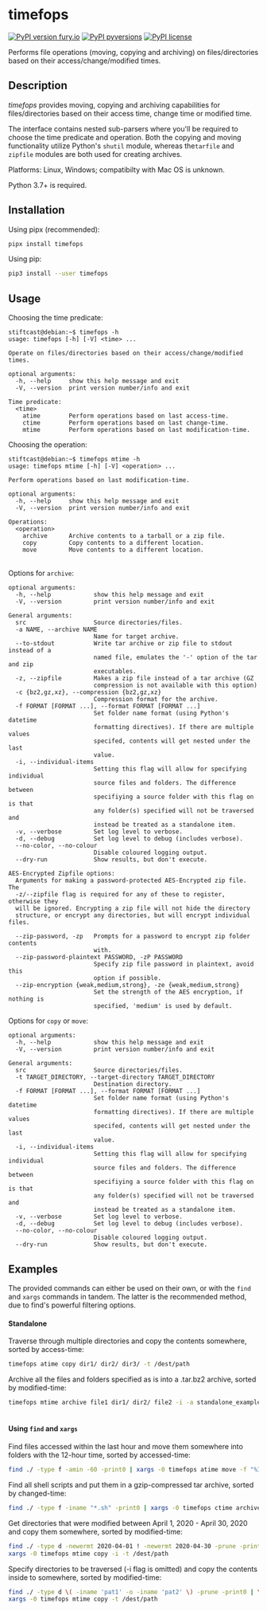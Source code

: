 # timefops
[![PyPI version fury.io](https://badge.fury.io/py/timefops.svg)](https://pypi.python.org/pypi/timefops/)
[![PyPI pyversions](https://img.shields.io/pypi/pyversions/timefops.svg)](https://pypi.python.org/pypi/timefops)
[![PyPI license](https://img.shields.io/pypi/l/timefops.svg)](https://pypi.python.org/pypi/timefops/)

Performs file operations (moving, copying and archiving) on files/directories based on their access/change/modified times.

## Description
_timefops_ provides moving, copying and archiving capabilities for files/directories based on their access time, change time or modified time.

The interface contains nested sub-parsers where you'll be required to choose the time predicate and operation. Both the copying and moving functionality utilize Python's `shutil` module, whereas the`tarfile` and `zipfile` modules are both used for creating archives.

Platforms: Linux, Windows; compatibilty with Mac OS is unknown.

Python 3.7+ is required. 

## Installation
Using pipx (recommended):
```sh
pipx install timefops
```
Using pip:
```sh
pip3 install --user timefops
```
## Usage
Choosing the time predicate:

```
stiftcast@debian:~$ timefops -h
usage: timefops [-h] [-V] <time> ...

Operate on files/directories based on their access/change/modified times.

optional arguments:
  -h, --help     show this help message and exit
  -V, --version  print version number/info and exit

Time predicate:
  <time>
    atime        Perform operations based on last access-time.
    ctime        Perform operations based on last change-time.
    mtime        Perform operations based on last modification-time.
```
Choosing the operation:
```
stiftcast@debian:~$ timefops mtime -h
usage: timefops mtime [-h] [-V] <operation> ...

Perform operations based on last modification-time.

optional arguments:
  -h, --help     show this help message and exit
  -V, --version  print version number/info and exit

Operations:
  <operation>
    archive      Archive contents to a tarball or a zip file.
    copy         Copy contents to a different location.
    move         Move contents to a different location.
```

<br /> Options for `archive`:
```
optional arguments:
  -h, --help            show this help message and exit
  -V, --version         print version number/info and exit

General arguments:
  src                   Source directories/files.
  -a NAME, --archive NAME
                        Name for target archive.
  --to-stdout           Write tar archive or zip file to stdout instead of a
                        named file, emulates the '-' option of the tar and zip
                        executables.
  -z, --zipfile         Makes a zip file instead of a tar archive (GZ
                        compression is not available with this option)
  -c {bz2,gz,xz}, --compression {bz2,gz,xz}
                        Compression format for the archive.
  -f FORMAT [FORMAT ...], --format FORMAT [FORMAT ...]
                        Set folder name format (using Python's datetime
                        formatting directives). If there are multiple values
                        specifed, contents will get nested under the last
                        value.
  -i, --individual-items
                        Setting this flag will allow for specifying individual
                        source files and folders. The difference between
                        specifiying a source folder with this flag on is that
                        any folder(s) specified will not be traversed and
                        instead be treated as a standalone item.
  -v, --verbose         Set log level to verbose.
  -d, --debug           Set log level to debug (includes verbose).
  --no-color, --no-colour
                        Disable coloured logging output.
  --dry-run             Show results, but don't execute.

AES-Encrypted Zipfile options:
  Arguments for making a password-protected AES-Encrypted zip file. The
  -z/--zipfile flag is required for any of these to register, otherwise they
  will be ignored. Encrypting a zip file will not hide the directory
  structure, or encrypt any directories, but will encrypt individual files.

  --zip-password, -zp   Prompts for a password to encrypt zip folder contents
                        with.
  --zip-password-plaintext PASSWORD, -zP PASSWORD
                        Specify zip file password in plaintext, avoid this
                        option if possible.
  --zip-encryption {weak,medium,strong}, -ze {weak,medium,strong}
                        Set the strength of the AES encryption, if nothing is
                        specified, 'medium' is used by default.
```

Options for `copy` or `move`:
```
optional arguments:
  -h, --help            show this help message and exit
  -V, --version         print version number/info and exit

General arguments:
  src                   Source directories/files.
  -t TARGET_DIRECTORY, --target-directory TARGET_DIRECTORY
                        Destination directory.
  -f FORMAT [FORMAT ...], --format FORMAT [FORMAT ...]
                        Set folder name format (using Python's datetime
                        formatting directives). If there are multiple values
                        specifed, contents will get nested under the last
                        value.
  -i, --individual-items
                        Setting this flag will allow for specifying individual
                        source files and folders. The difference between
                        specifiying a source folder with this flag on is that
                        any folder(s) specified will not be traversed and
                        instead be treated as a standalone item.
  -v, --verbose         Set log level to verbose.
  -d, --debug           Set log level to debug (includes verbose).
  --no-color, --no-colour
                        Disable coloured logging output.
  --dry-run             Show results, but don't execute.
```
## Examples

The provided commands can either be used on their own, or with the `find` and `xargs` commands in tandem. The latter is the recommended method, due to find's powerful filtering options.<br />

#### Standalone
Traverse through multiple directories and copy the contents somewhere, sorted by access-time:
```sh
timefops atime copy dir1/ dir2/ dir3/ -t /dest/path
```
Archive all the files and folders specified as is into a .tar.bz2 archive, sorted by modified-time:
```sh
timefops mtime archive file1 dir1/ dir2/ file2 -i -a standalone_example -c bz2
```
#### <br />Using `find` and `xargs` 
Find files accessed within the last hour and move them somewhere into folders with the 12-hour time, sorted by accessed-time:
```sh
find ./ -type f -amin -60 -print0 | xargs -0 timefops atime move -f "%I:%M%p" -i -t /dest/path
```
Find all shell scripts and put them in a gzip-compressed tar archive, sorted by changed-time:
```sh
find ./ -type f -iname "*.sh" -print0 | xargs -0 timefops ctime archive -i -a ex_archive -c gz
```
Get directories that were modified between April 1, 2020 - April 30, 2020 and copy them somewhere, sorted by modified-time:
```sh
find ./ -type d -newermt 2020-04-01 ! -newermt 2020-04-30 -prune -print0 | \
xargs -0 timefops mtime copy -i -t /dest/path
```
Specify directories to be traversed (-i flag is omitted) and copy the contents inside to somewhere, sorted by modified-time:
```sh
find ./ -type d \( -iname 'pat1' -o -iname 'pat2' \) -prune -print0 | \
xargs -0 timefops mtime copy -t /dest/path
```
